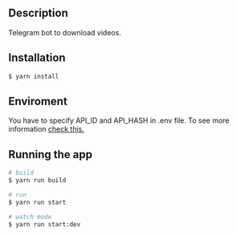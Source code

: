 ## Description

Telegram bot to download videos.

## Installation

```bash
$ yarn install
```

## Enviroment

You have to specify API_ID and API_HASH in .env file. To see more information [check this.](https://core.telegram.org/api/obtaining_api_id)


## Running the app

```bash
# build 
$ yarn run build

# run
$ yarn run start

# watch mode
$ yarn run start:dev
```
